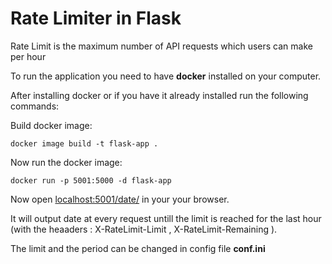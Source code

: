 # Rate Limiter in Flask

Rate Limit is the maximum number of API requests which users can make per hour

To run the application you need to have **docker** installed on your computer.

After installing docker or if you have it already installed run the following commands:

Build docker image:

```docker image build -t flask-app .```

Now run the docker image:

```docker run -p 5001:5000 -d flask-app```

Now open [localhost:5001/date/](http://localhost:5001/date/) in your your browser.

It will output date at every request untill the limit is reached for the last hour  (with the heaaders : X-RateLimit-Limit , X-RateLimit-Remaining ). 

The limit and the period can be changed in config file **conf.ini**

